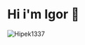 




# Hi i'm Igor 👋

![Hipek1337](https://github-readme-stats.vercel.app/api?username=Japcio1337&show_icons=true&theme=cobalt)

